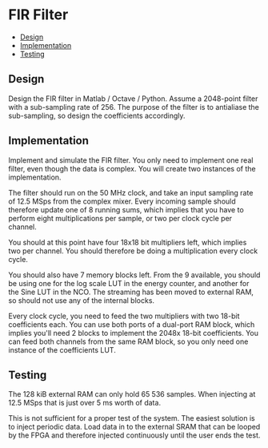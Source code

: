 # FIR Filter

- [Design](#design)
- [Implementation](#implementation)
- [Testing](#testing)

## Design

Design the FIR filter in Matlab / Octave / Python.  Assume a 2048-point filter
with a sub-sampling rate of 256.  The purpose of the filter is to antialiase 
the sub-sampling, so design the coefficients accordingly.

## Implementation

Implement and simulate the FIR filter.  You only need to implement one real
filter, even though the data is complex.  You will create two instances of the 
implementation.

The filter should run on the 50&nbsp;MHz clock, and take an input sampling 
rate of 12.5&nbsp;MSps from the complex mixer.  Every incoming sample should 
therefore update one of 8 running sums, which implies that you have to perform 
eight multiplications per sample, or two per clock cycle per channel.

You should at this point have four 18x18&nbsp;bit multipliers left, which implies 
two per channel.  You should therefore be doing a multiplication every clock cycle.

You should also have 7 memory blocks left.  From the 9 available, you should
be using one for the log scale LUT in the energy counter, and another for the 
Sine LUT in the NCO.  The streaming has been moved to external RAM, so should
not use any of the internal blocks.

Every clock cycle, you need to feed the two multipliers with two 18-bit 
coefficients each.  You can use both ports of a dual-port RAM block, which 
implies you'll need 2 blocks to implement the 2048x 18-bit coefficients.  You
can feed both channels from the same RAM block, so you only need one instance 
of the coefficients LUT.

## Testing

The 128&nbsp;kiB external RAM can only hold 65&nbsp;536&nbsp;samples.  When 
injecting at 12.5&nbsp;MSps that is just over 5&nbsp;ms worth of data.

This is not sufficient for a proper test of the system.  The easiest solution
is to inject periodic data.  Load data in to the external SRAM that can be
looped by the FPGA and therefore injected continuously until the user ends the 
test.

